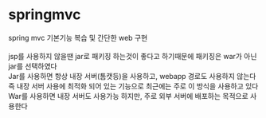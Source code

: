# springmvc
spring mvc 기본기능 복습 및 간단한 web 구현
<br><br>
jsp를 사용하지 않을땐 jar로 패키징 하는것이 좋다고 하기때문에 패키징은 war가 아닌 jar를 선택하였다<br>
Jar를 사용하면 항상 내장 서버(톰캣등)을 사용하고, webapp 경로도 사용하지 않는다<br>
즉 내장 서버 사용에 최적화 되어 있는 기능으로 최근에는 주로 이 방식을 사용하고 있다<br>
War를 사용하면 내장 서버도 사용가능 하지만, 주로 외부 서버에 배포하는 목적으로 사용한다<br>
